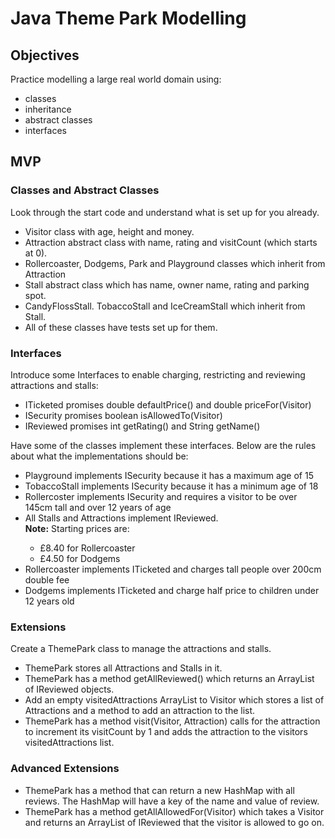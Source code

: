 <h1>Java Theme Park Modelling</h1>
<h2>Objectives</h2>
<p>Practice modelling a large real world domain using:</p>
<ul>
<li>classes</li>
<li>inheritance</li>
<li>abstract classes</li>
<li>interfaces</li>
</ul>

<h2>MVP</h2>
<h3>Classes and Abstract Classes</h3>
<p>Look through the start code and understand what is set up for you already.<p>
<ul>
<li>Visitor class with age, height and money.</li>
<li>Attraction abstract class with name, rating and visitCount (which starts at 0).</li>
<li>Rollercoaster, Dodgems, Park and Playground classes which inherit from Attraction</li>
<li>Stall abstract class which has name, owner name, rating and parking spot.</li>
<li>CandyFlossStall. TobaccoStall and IceCreamStall which inherit from Stall.</li>
<li>All of these classes have tests set up for them.</li>
</ul>
<h3>Interfaces</h3>
<p>Introduce some Interfaces to enable charging, restricting and reviewing attractions and stalls:</p>
<ul>
<li>ITicketed promises double defaultPrice() and double priceFor(Visitor)</li>
<li>ISecurity promises boolean isAllowedTo(Visitor)</li>
<li>IReviewed promises int getRating() and String getName()</li>
</ul>
<p>Have some of the classes implement these interfaces. Below are the rules about what the implementations should be:</p>
<ul>
<li>Playground implements ISecurity because it has a maximum age of 15</li>
<li>TobaccoStall implements ISecurity because it has a minimum age of 18</li>
<li>Rollercoster implements ISecurity and requires a visitor to be over 145cm tall and over 12 years of age</li>
<li>All Stalls and Attractions implement IReviewed.</li>
<strong>Note:</strong> Starting prices are:
<ul>
<li>£8.40 for Rollercoaster</li>
<li>£4.50 for Dodgems</li>
</ul>
<li>Rollercoaster implements ITicketed and charges tall people over 200cm double fee</li>
<li>Dodgems implements ITicketed and charge half price to children under 12 years old</li>
</ul>
<h3>Extensions</h3>
<p>Create a ThemePark class to manage the attractions and stalls.</p>
<ul>
<li>ThemePark stores all Attractions and Stalls in it.</li>
<li>ThemePark has a method getAllReviewed() which returns an ArrayList of IReviewed objects.</li>
<li>Add an empty visitedAttractions ArrayList to Visitor which stores a list of Attractions and a method to add an attraction to the list.</li>
<li>ThemePark has a method visit(Visitor, Attraction) calls for the attraction to increment its visitCount by 1 and adds the attraction to the visitors visitedAttractions list.</li>
</ul>
<h3>Advanced Extensions</h3>
<ul>
<li>ThemePark has a method that can return a new HashMap<String, Integer> with all reviews. The HashMap will have a key of the name and value of review.</li>
<li>ThemePark has a method getAllAllowedFor(Visitor) which takes a Visitor and returns an ArrayList of IReviewed that the visitor is allowed to go on.</li>
</ul>
